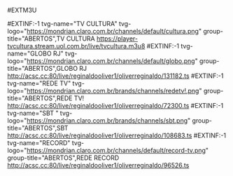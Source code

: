#EXTM3U
 
#EXTINF:-1 tvg-name="TV CULTURA" tvg-logo="https://mondrian.claro.com.br/channels/default/cultura.png" group-title="ABERTOS",TV CULTURA
https://player-tvcultura.stream.uol.com.br/live/tvcultura.m3u8
#EXTINF:-1 tvg-name="GLOBO RJ" tvg-logo="https://mondrian.claro.com.br/channels/default/globo.png" group-title="ABERTOS",GLOBO RJ
http://acsc.cc:80/live/reginaldooliver1/oliverreginaldo/131182.ts
#EXTINF:-1 tvg-name="REDE TV" tvg-logo="https://mondrian.claro.com.br/brands/channels/redetv!.png" group-title="ABERTOS",REDE TV!
http://acsc.cc:80/live/reginaldooliver1/oliverreginaldo/72300.ts
#EXTINF:-1 tvg-name="SBT " tvg-logo="https://mondrian.claro.com.br/brands/channels/sbt.png" group-title="ABERTOS",SBT
http://acsc.cc:80/live/reginaldooliver1/oliverreginaldo/108683.ts
#EXTINF:-1 tvg-name="RECORD" tvg-logo="https://mondrian.claro.com.br/channels/default/record-tv.png" group-title="ABERTOS",REDE RECORD
http://acsc.cc:80/live/reginaldooliver1/oliverreginaldo/96526.ts
